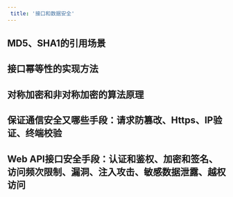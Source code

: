 ```yaml
---
 title: '接口和数据安全'
---
```


## MD5、SHA1的引用场景

## 接口幂等性的实现方法

## 对称加密和非对称加密的算法原理

## 保证通信安全又哪些手段：请求防篡改、Https、IP验证、终端校验

## Web API接口安全手段：认证和鉴权、加密和签名、访问频次限制、漏洞、注入攻击、敏感数据泄露、越权访问